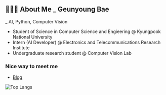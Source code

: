 ## 👩🏻‍💻 About Me _ Geunyoung Bae 
_ AI, Python, Computer Vision

- Student of Science in Computer Science and Engieering @ Kyungpook National University
- Intern (AI Developer) @ Electronics and Telecommunications Research Institute
- Undergraduate research student @ Computer Vision Lab

### Nice way to meet me
- <a href="https://velog.io/@flora8207">Blog</a>

![Top Langs](https://github-readme-stats.vercel.app/api/top-langs/?username=flora101&layout=compact)
